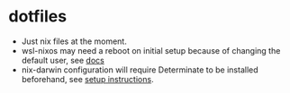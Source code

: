 # dotfiles

- Just nix files at the moment.
- wsl-nixos may need a reboot on initial setup because of changing the default user, see [docs](https://nix-community.github.io/NixOS-WSL/how-to/change-username.html)
- nix-darwin configuration will require Determinate to be installed beforehand, see [setup instructions](https://github.com/nix-darwin/nix-darwin).
